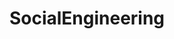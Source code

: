 ---
title: SocialEngineering
crosslinks:
- ActLikeYouBelong
- videos
- hiphopheads
- societalengineering
- Advice
- espionage
- StopGaming
- microdosing
- pawns
- VXJunkies
- shills
- nihilism
- xkcd
- toronto
- sociopath
- SpaceXMasterrace
- artificial
- howtonotgiveafuck
- conspiracy
---